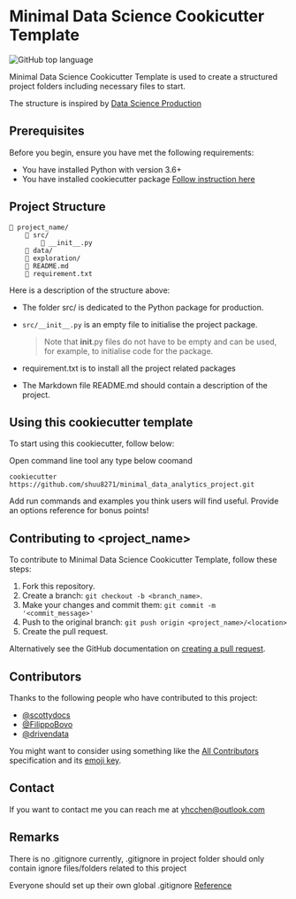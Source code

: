 # Minimal Data Science Cookicutter Template

<!--- These are examples. See https://shields.io for others or to customize this set of shields. You might want to include dependencies, project status and licence info here --->
![GitHub top language](https://img.shields.io/github/languages/top/shuu8271/minimal_data_analytics_project?style=plastic)

Minimal Data Science Cookicutter Template is used to create a structured project folders including necessary files to start.

The structure is inspired by [Data Science Production](https://github.com/FilippoBovo/production-data-science/tree/master/tutorial/a-setup)

## Prerequisites

Before you begin, ensure you have met the following requirements:
<!--- These are just example requirements. Add, duplicate or remove as required --->
* You have installed Python with version 3.6+
* You have installed cookiecutter package [Follow instruction here](https://cookiecutter.readthedocs.io/en/latest/installation.html)

## Project Structure
```
📁 project_name/
    📁 src/
        📄 __init__.py
    📁 data/
    📁 exploration/
    📄 README.md
    📄 requirement.txt
```
Here is a description of the structure above:

* The folder src/ is dedicated to the Python package for production.

* `src/__init__.py` is an empty file to initialise the project package.

    > Note that __init__.py files do not have to be empty and can be used, for example, to initialise code for the package.

* requirement.txt is to install all the project related packages

* The Markdown file README.md should contain a description of the project.


## Using this cookiecutter template

To start using this cookiecutter,  follow below:

Open command line tool any type below coomand
```
cookiecutter https://github.com/shuu8271/minimal_data_analytics_project.git
```

Add run commands and examples you think users will find useful. Provide an options reference for bonus points!

## Contributing to <project_name>
<!--- If your README is long or you have some specific process or steps you want contributors to follow, consider creating a separate CONTRIBUTING.md file--->
To contribute to Minimal Data Science Cookicutter Template, follow these steps:

1. Fork this repository.
2. Create a branch: `git checkout -b <branch_name>`.
3. Make your changes and commit them: `git commit -m '<commit_message>'`
4. Push to the original branch: `git push origin <project_name>/<location>`
5. Create the pull request.

Alternatively see the GitHub documentation on [creating a pull request](https://help.github.com/en/github/collaborating-with-issues-and-pull-requests/creating-a-pull-request).

## Contributors

Thanks to the following people who have contributed to this project:

* [@scottydocs](https://github.com/scottydocs)
* [@FilippoBovo](https://github.com/FilippoBovo/production-data-science/)
* [@drivendata](https://drivendata.github.io/cookiecutter-data-science/)

You might want to consider using something like the [All Contributors](https://github.com/all-contributors/all-contributors) specification and its [emoji key](https://allcontributors.org/docs/en/emoji-key).

## Contact

If you want to contact me you can reach me at yhcchen@outlook.com


## Remarks

There is no .gitignore currently, .gitignore in project folder should only contain ignore files/folders related to this project

Everyone should set up their own global .gitignore
[Reference](https://sebastiandedeyne.com/setting-up-a-global-gitignore-file/)
